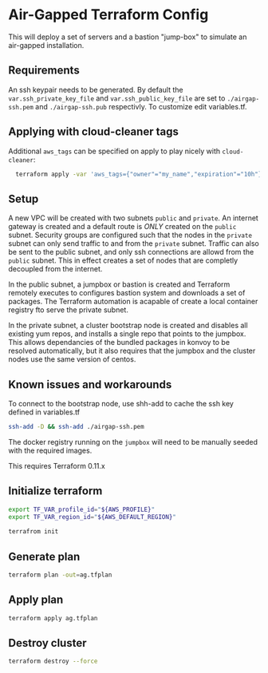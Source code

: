 # Air-Gapped Terraform Config

This will deploy a set of servers and a bastion "jump-box" to simulate an
air-gapped installation. 

## Requirements

An ssh keypair needs to be generated. By default the
`var.ssh_private_key_file` and `var.ssh_public_key_file` are set to
`./airgap-ssh.pem` and `./airgap-ssh.pub` respectivly. To customize edit variables.tf.

## Applying with cloud-cleaner tags

Additional `aws_tags` can be specified on apply to play nicely with
`cloud-cleaner`:

```bash
  terraform apply -var 'aws_tags={"owner"="my_name","expiration"="10h"}' ag.tfplan
```

## Setup

A new VPC will be created with two subnets `public` and `private`. An internet
gateway is created and a default route is *ONLY* created on the `public`
subnet. Security groups are configured such that the nodes in the `private`
subnet can only send traffic to and from the `private` subnet. Traffic can
also be sent to the public subnet, and only ssh connections are allowd from
the `public` subnet. This in effect creates a set of nodes that are completly
decoupled from the internet.

In the public subnet, a jumpbox or bastion is created and Terraform remotely 
executes to configures bastion system and downloads a set of packages. 
The Terraform automation is acapable of create a local container registry
fto serve the private subnet.

In the private subnet, a cluster bootstrap node is created and disables all
existing yum repos, and installs a single repo that points to the jumpbox. 
This allows dependancies of the bundled packages in konvoy to be resolved 
automatically, but it also requires that the jumpbox and the cluster nodes
use the same version of centos.

## Known issues and workarounds
To connect to the bootstrap node, use shh-add to cache the ssh key defined in
variables.tf

```bash
ssh-add -D && ssh-add ./airgap-ssh.pem
```

The docker registry running on the `jumpbox` will need to be manually seeded
with the required images.

This requires Terraform 0.11.x

## Initialize terraform
```bash
export TF_VAR_profile_id="${AWS_PROFILE}"
export TF_VAR_region_id="${AWS_DEFAULT_REGION}"
                          
terrafrom init
```

## Generate plan
```bash
terraform plan -out=ag.tfplan
```

## Apply plan
```bash
terraform apply ag.tfplan
```

## Destroy cluster
```bash
terraform destroy --force
```
